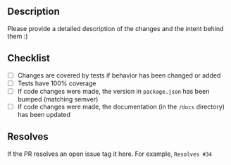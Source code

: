 ## Description

Please provide a detailed description of the changes and the intent behind them :)

## Checklist

- [ ] Changes are covered by tests if behavior has been changed or added
- [ ] Tests have 100% coverage
- [ ] If code changes were made, the version in `package.json` has been bumped (matching semver)
- [ ] If code changes were made, the documentation (in the `/docs` directory) has been updated

## Resolves

If the PR resolves an open issue tag it here. For example, `Resolves #34`
